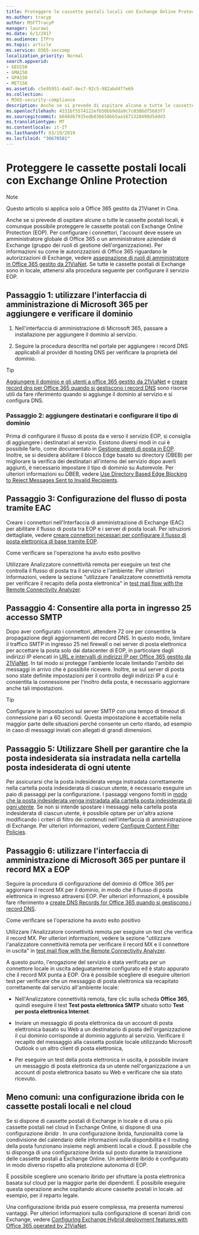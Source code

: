 ```yaml
---
title: Proteggere le cassette postali locali con Exchange Online Protection
ms.author: tracyp
author: MSFTTracyP
manager: laurawi
ms.date: 6/1/2017
ms.audience: ITPro
ms.topic: article
ms.service: O365-seccomp
localization_priority: Normal
search.appverid:
- GEU150
- GMA150
- GPA150
- MET150
ms.assetid: c5e95951-da67-4ec7-92c5-982abd477e69
ms.collection:
- M365-security-compliance
description: Anche se si prevede di ospitare alcune o tutte le cassette postali locali, è comunque possibile proteggere le cassette postali con Exchange Online Protection (EOP). Per configurare i connettori, l'account deve essere un amministratore globale di Office 365 o un amministratore aziendale di Exchange (gruppo dei ruoli di gestione dell'organizzazione). Per informazioni su come le autorizzazioni di Office 365 riguardano le autorizzazioni di Exchange, vedere Assegnazione di ruoli di amministratore in Office 365 gestito da 21Vianet. Se tutte le cassette postali di Exchange sono in locale, attenersi alla procedura seguente per configurare il servizio EOP.
ms.openlocfilehash: 4331bf5574122efb50bb9dda9c7c0386df5683f7
ms.sourcegitcommit: b688d67935edb036658bb5aa1671328498d5ddd3
ms.translationtype: MT
ms.contentlocale: it-IT
ms.lasthandoff: 03/19/2019
ms.locfileid: "30670501"
---
```

# <a name="protect-on-premises-mailboxes-with-exchange-online-protection"></a>Proteggere le cassette postali locali con Exchange Online Protection

> [!NOTE]
> Questo articolo si applica solo a Office 365 gestito da 21Vianet in Cina. 
  
Anche se si prevede di ospitare alcune o tutte le cassette postali locali, è comunque possibile proteggere le cassette postali con Exchange Online Protection (EOP). Per configurare i connettori, l'account deve essere un amministratore globale di Office 365 o un amministratore aziendale di Exchange (gruppo dei ruoli di gestione dell'organizzazione). Per informazioni su come le autorizzazioni di Office 365 riguardano le autorizzazioni di Exchange, vedere [assegnazione di ruoli di amministratore in Office 365 gestito da 21ViaNet](https://support.office.com/article/d58b8089-cbfd-41ec-b64c-9cfcbef495ac). Se tutte le cassette postali di Exchange sono in locale, attenersi alla procedura seguente per configurare il servizio EOP. 
  
## <a name="step-1-use-the-microsoft-365-admin-center-to-add-and-verify-your-domain"></a>Passaggio 1: utilizzare l'interfaccia di amministrazione di Microsoft 365 per aggiungere e verificare il dominio

1. Nell'interfaccia di amministrazione di Microsoft 365, passare a installazione per aggiungere il dominio al servizio.
    
2.  Seguire la procedura descritta nel portale per aggiungere i record DNS applicabili al provider di hosting DNS per verificare la proprietà del dominio. 
    
> [!TIP]
> [Aggiungere il dominio e gli utenti a office 365 gestito da 21ViaNet](https://support.office.com/article/1cd4839b-d051-46b8-ab9b-bc7752024e78) e [creare record dns per Office 365 quando si gestiscono i record DNS](https://support.office.com/article/0669bf14-414d-4f51-8231-6b710ce7980b) sono risorse utili da fare riferimento quando si aggiunge il dominio al servizio e si configura DNS. 
  
### <a name="step-2-add-recipients-and-configure-the-domain-type"></a>Passaggio 2: aggiungere destinatari e configurare il tipo di dominio

Prima di configurare il flusso di posta da e verso il servizio EOP, si consiglia di aggiungere i destinatari al servizio. Esistono diversi modi in cui è possibile farlo, come documentato in [Gestione utenti di posta in EOP](https://go.microsoft.com/fwlink/?LinkId=506782). Inoltre, se si desidera abilitare il blocco Edge basato su directory (DBEB) per migliorare la verifica dei destinatari all'interno del servizio dopo averli aggiunti, è necessario impostare il tipo di dominio su Autorevole. Per ulteriori informazioni su DBEB, vedere [Use Directory Based Edge Blocking to Reject Messages Sent to Invalid Recipients](https://go.microsoft.com/fwlink/?LinkId=506781).
  
## <a name="step-3-use-the-eac-to-set-up-mail-flow"></a>Passaggio 3: Configurazione del flusso di posta tramite EAC

Creare i connettori nell'Interfaccia di amministrazione di Exchange (EAC) per abilitare il flusso di posta tra EOP e i server di posta locali. Per istruzioni dettagliate, vedere [creare connettori necessari per configurare il flusso di posta elettronica di base tramite EOP](https://go.microsoft.com/fwlink/?LinkId=506780).
  
 Come verificare se l'operazione ha avuto esito positivo 
  
 Utilizzare Analizzatore connettività remota per eseguire un test che controlla il flusso di posta tra il servizio e l'ambiente. Per ulteriori informazioni, vedere la sezione "utilizzare l'analizzatore connettività remota per verificare il recapito della posta elettronica" in [test mail flow with the Remote Connectivity Analyzer](https://go.microsoft.com/fwlink/?LinkId=506784).
  
## <a name="step-4-allow-inbound-port-25-smtp-access"></a>Passaggio 4: Consentire alla porta in ingresso 25 accesso SMTP

Dopo aver configurato i connettori, attendere 72 ore per consentire la propagazione degli aggiornamenti dei record DNS. In questo modo, limitare il traffico SMTP in ingresso 25 nel firewall o nei server di posta elettronica per accettare la posta solo dai datacenter di EOP, in particolare dagli indirizzi IP elencati in [URL e intervalli di indirizzi IP per Office 365 gestito da 21ViaNet](https://support.office.com/article/5c47c07d-f9b6-4b78-a329-bfdc1b6da7a0#__exchange_online_protection). In tal modo si protegge l'ambiente locale limitando l'ambito dei messaggi in arrivo che è possibile ricevere. Inoltre, se sul server di posta sono state definite impostazioni per il controllo degli indirizzi IP a cui è consentita la connessione per l'inoltro della posta, è necessario aggiornare anche tali impostazioni.
  
> [!TIP]
> Configurare le impostazioni sul server SMTP con una tempo di timeout di connessione pari a 60 secondi. Questa impostazione è accettabile nella maggior parte delle situazioni perché consente un certo ritardo, ad esempio in caso di messaggi inviati con allegati di grandi dimensioni. 
  
## <a name="step-5-use-the-shell-to-ensure-that-spam-is-routed-to-each-users-junk-email-folder"></a>Passaggio 5: Utilizzare Shell per garantire che la posta indesiderata sia instradata nella cartella posta indesiderata di ogni utente

Per assicurarsi che la posta indesiderata venga instradata correttamente nella cartella posta indesiderata di ciascun utente, è necessario eseguire un paio di passaggi per la configurazione. I passaggi vengono forniti in [modo che la posta indesiderata venga instradata alla cartella posta indesiderata di ogni utente](https://go.microsoft.com/fwlink/?LinkId=506804). Se non si intende spostare i messaggi nella cartella posta indesiderata di ciascun utente, è possibile optare per un'altra azione modificando i criteri di filtro dei contenuti nell'interfaccia di amministrazione di Exchange. Per ulteriori informazioni, vedere [Configure Content Filter Policies](https://go.microsoft.com/fwlink/?LinkId=506805). 
  
## <a name="step-6-use-the-microsoft-365-admin-center-to-point-your-mx-record-to-eop"></a>Passaggio 6: utilizzare l'interfaccia di amministrazione di Microsoft 365 per puntare il record MX a EOP

Seguire la procedura di configurazione del dominio di Office 365 per aggiornare il record MX per il dominio, in modo che il flusso di posta elettronica in ingresso attraversi EOP. Per ulteriori informazioni, è possibile fare riferimento a [create DNS Records for Office 365 quando si gestiscono i record DNS](https://support.office.com/article/0669bf14-414d-4f51-8231-6b710ce7980b).
  
Come verificare se l'operazione ha avuto esito positivo
  
 Utilizzare l'Analizzatore connettività remota per eseguire un test che verifica il record MX. Per ulteriori informazioni, vedere la sezione "utilizzare l'analizzatore connettività remota per verificare il record MX e il connettore in uscita" in [test mail flow with the Remote Connectivity Analyzer](https://go.microsoft.com/fwlink/?LinkId=506784). 
  
A questo punto, l'erogazione del servizio è stata verificata per un connettore locale in uscita adeguatamente configurato ed è stato appurato che il record MX punta a EOP. Ora è possibile scegliere di eseguire ulteriori test per verificare che un messaggio di posta elettronica sia recapitato correttamente dal servizio all'ambiente locale:
  
- Nell'Analizzatore connettività remota, fare clic sulla scheda **Office 365**, quindi eseguire il test **Test posta elettronica SMTP** situato sotto **Test per posta elettronica Internet**.
    
- Inviare un messaggio di posta elettronica da un account di posta elettronica basato su Web a un destinatario di posta dell'organizzazione il cui dominio corrisponde al dominio aggiunto al servizio. Verificare il recapito del messaggio alla cassetta postale locale utilizzando Microsoft Outlook o un altro client di posta elettronica,
    
- Per eseguire un test della posta elettronica in uscita, è possibile inviare un messaggio di posta elettronica da un utente nell'organizzazione a un account di posta elettronica basato su Web e verificare che sia stato ricevuto.
    
## <a name="less-common-a-hybrid-setup-with-mailboxes-on-premises-and-in-the-cloud"></a>Meno comuni: una configurazione ibrida con le cassette postali locali e nel cloud

Se si dispone di cassette postali di Exchange in locale e di una o più cassette postali nel cloud in Exchange Online, si dispone di una configurazione *ibrida* . In una configurazione ibrida, funzionalità come la condivisione del calendario delle informazioni sulla disponibilità e il routing della posta funzionano insieme negli ambienti locali e cloud. È possibile che si disponga di una configurazione ibrida sul posto durante la transizione delle cassette postali a Exchange Online. Un ambiente ibrido è configurato in modo diverso rispetto alla protezione autonoma di EOP. 
  
È possibile scegliere uno scenario ibrido per sfruttare la posta elettronica basata sul cloud per la maggior parte dei dipendenti. È possibile eseguire questa operazione anche ospitando alcune cassette postali in locale. ad esempio, per il reparto legale. 
  
Una configurazione ibrida può essere complessa, ma presenta numerosi vantaggi. Per ulteriori informazioni sulla configurazione di scenari ibridi con Exchange, vedere [ConfigurIng Exchange Hybrid deployment features with Office 365 operated by 21ViaNet](https://support.office.com/article/26e7cc26-c980-4cc5-a082-c333de544b6d).
  

